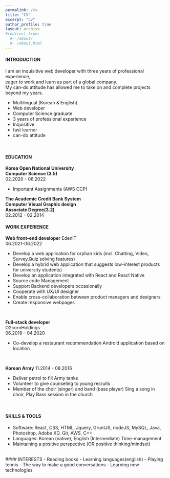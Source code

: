 ```yaml
---
permalink: /cv
title: "CV"
excerpt: "Cv"
author_profile: true
layout: archive
#redirect_from: 
  #- /about/
  #- /about.html
---
```


#### INTRODUCTION 

I am an inquisitive web developer with three years of professional experience,  
eager to work and learn as part of a global company.  
My can-do attitude has allowed me to take on and complete projects beyond my years. 

- Multilingual (Korean & English) 
- Web developer 
- Computer Science graduate
- 3 years of professional experience 
- Inquisitive
- fast learner
- can-do attitude

<br/>

#### EDUCATION

**Korea Open National University  
Computer Science (3.5)**  
02.2020 - 06.2022  
- Important Assignments (AWS CCP)   


**The Academic Credit Bank System    
Computer Visual Graphic design    
Associate Degree(3.2)**  
02.2012 - 02.2014  

#### WORK EXPERIENCE 

**Web front-end developer** 
EdenIT    
06.2021-06.2022  
- Develop a web application for orphan kids (incl. Chatting, Video, Survey,Quiz solving features)
- Develop a hybrid web application that suggests low-interest products for university students)
- Develop an application integrated with React and React Native
- Source code Management
- Support Backend developers occasionally
- Cooperate with UX/UI designer
- Enable cross-collaboration between product managers and designers
- Create responsive webpages  
<br/>


**Full-stack developer**  
O2cornHoldings  
06.2019 - 04.2020  
- Co-develop a restaurant recommendation Android application based on location  

<br/>

**Korean Army**
11.2014 - 08.2016  
- Deliver petrol to fill Army tanks
- Volunteer to give counseling to young recruits 
- Member of the choir (singer) and band (bass player) Sing a song in choir, Play Bass session in the church

<br/>

#### SKILLS & TOOLS 

- Software:  React, CSS, HTML, Jquery, GruntJS, nodeJS, MySQL, Java, Photoshop, Adobe XD, Git, AWS, C++  
- Languages: Korean (native), English (Intermediate)
Time-management   
- Maintaining a positive perspective (OR positive thinking/mindset)  

<br/>
#### INTERESTS
- Reading books   
- Learning languages(english)  
- Playing tennis  
- The way to make a good conversations  
- Learning new technologies  





